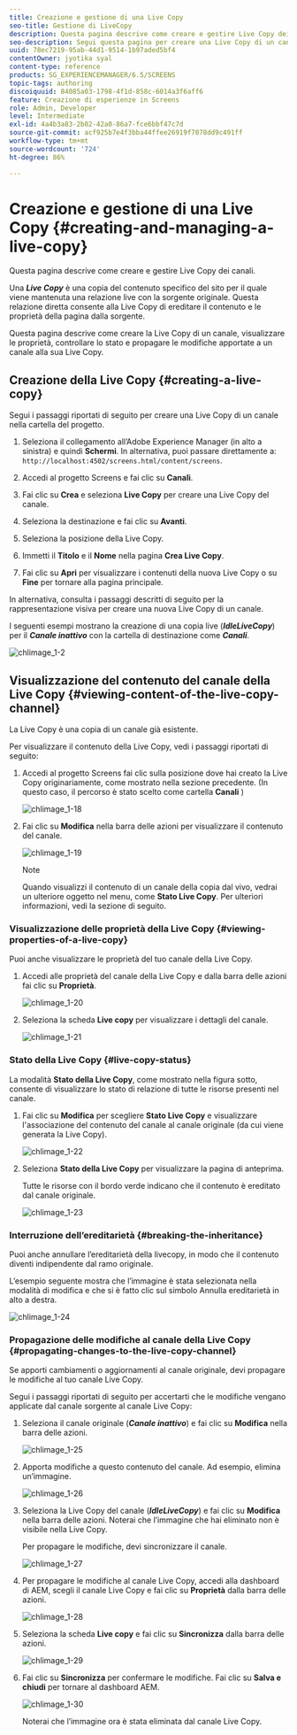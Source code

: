 ```yaml
---
title: Creazione e gestione di una Live Copy
seo-title: Gestione di LiveCopy
description: Questa pagina descrive come creare e gestire Live Copy dei canali.
seo-description: Segui questa pagina per creare una Live Copy di un canale, visualizzare le proprietà, controllare lo stato e propagare le modifiche da un canale alla sua Live Copy.
uuid: 78ec7219-95ab-44d1-9514-1b97aded5bf4
contentOwner: jyotika syal
content-type: reference
products: SG_EXPERIENCEMANAGER/6.5/SCREENS
topic-tags: authoring
discoiquuid: 84085a03-1798-4f1d-858c-6014a3f6aff6
feature: Creazione di esperienze in Screens
role: Admin, Developer
level: Intermediate
exl-id: 4a4b3a83-2b02-42a0-86a7-fce6bbf47c7d
source-git-commit: acf925b7e4f3bba44ffee26919f7078dd9c491ff
workflow-type: tm+mt
source-wordcount: '724'
ht-degree: 86%

---
```


# Creazione e gestione di una Live Copy {#creating-and-managing-a-live-copy}

Questa pagina descrive come creare e gestire Live Copy dei canali.

Una ***Live Copy*** è una copia del contenuto specifico del sito per il quale viene mantenuta una relazione live con la sorgente originale. Questa relazione diretta consente alla Live Copy di ereditare il contenuto e le proprietà della pagina dalla sorgente.

Questa pagina descrive come creare la Live Copy di un canale, visualizzare le proprietà, controllare lo stato e propagare le modifiche apportate a un canale alla sua Live Copy.


## Creazione della Live Copy {#creating-a-live-copy}

Segui i passaggi riportati di seguito per creare una Live Copy di un canale nella cartella del progetto.

1. Seleziona il collegamento all’Adobe Experience Manager (in alto a sinistra) e quindi **Schermi**. In alternativa, puoi passare direttamente a: `http://localhost:4502/screens.html/content/screens`.

1. Accedi al progetto Screens e fai clic su **Canali**.
1. Fai clic su **Crea** e seleziona **Live Copy** per creare una Live Copy del canale.

1. Seleziona la destinazione e fai clic su **Avanti**.
1. Seleziona la posizione della Live Copy.
1. Immetti il **Titolo** e il **Nome** nella pagina **Crea Live Copy**.

1. Fai clic su **Apri** per visualizzare i contenuti della nuova Live Copy o su **Fine** per tornare alla pagina principale.

In alternativa, consulta i passaggi descritti di seguito per la rappresentazione visiva per creare una nuova Live Copy di un canale.

I seguenti esempi mostrano la creazione di una copia live (***IdleLiveCopy***) per il ***Canale inattivo*** con la cartella di destinazione come ***Canali***.

![chlimage_1-2](assets/chlimage_1-2.gif)

## Visualizzazione del contenuto del canale della Live Copy {#viewing-content-of-the-live-copy-channel}

La Live Copy è una copia di un canale già esistente.

Per visualizzare il contenuto della Live Copy, vedi i passaggi riportati di seguito:

1. Accedi al progetto Screens fai clic sulla posizione dove hai creato la Live Copy originariamente, come mostrato nella sezione precedente. (In questo caso, il percorso è stato scelto come cartella **Canali** )

   ![chlimage_1-18](assets/chlimage_1-18.png)

1. Fai clic su **Modifica** nella barra delle azioni per visualizzare il contenuto del canale.

   ![chlimage_1-19](assets/chlimage_1-19.png)

   >[!NOTE]
   >
   >Quando visualizzi il contenuto di un canale della copia dal vivo, vedrai un ulteriore oggetto nel menu, come **Stato Live Copy**. Per ulteriori informazioni, vedi la sezione di seguito.

### Visualizzazione delle proprietà della Live Copy {#viewing-properties-of-a-live-copy}

Puoi anche visualizzare le proprietà del tuo canale della Live Copy.

1. Accedi alle proprietà del canale della Live Copy e dalla barra delle azioni fai clic su **Proprietà**.

   ![chlimage_1-20](assets/chlimage_1-20.png)

1. Seleziona la scheda **Live copy** per visualizzare i dettagli del canale.

   ![chlimage_1-21](assets/chlimage_1-21.png)

### Stato della Live Copy   {#live-copy-status}

La modalità **Stato della Live Copy**, come mostrato nella figura sotto, consente di visualizzare lo stato di relazione di tutte le risorse presenti nel canale.

1. Fai clic su **Modifica** per scegliere **Stato Live Copy** e visualizzare l&#39;associazione del contenuto del canale al canale originale (da cui viene generata la Live Copy).

   ![chlimage_1-22](assets/chlimage_1-22.png)

1. Seleziona **Stato della Live Copy** per visualizzare la pagina di anteprima.

   Tutte le risorse con il bordo verde indicano che il contenuto è ereditato dal canale originale.

   ![chlimage_1-23](assets/chlimage_1-23.png)

### Interruzione dell’ereditarietà {#breaking-the-inheritance}

Puoi anche annullare l’ereditarietà della livecopy, in modo che il contenuto diventi indipendente dal ramo originale.

L’esempio seguente mostra che l’immagine è stata selezionata nella modalità di modifica e che si è fatto clic sul simbolo Annulla ereditarietà in alto a destra.

![chlimage_1-24](assets/chlimage_1-24.png)

### Propagazione delle modifiche al canale della Live Copy {#propagating-changes-to-the-live-copy-channel}

Se apporti cambiamenti o aggiornamenti al canale originale, devi propagare le modifiche al tuo canale Live Copy.

Segui i passaggi riportati di seguito per accertarti che le modifiche vengano applicate dal canale sorgente al canale Live Copy:

1. Seleziona il canale originale (***Canale inattivo***) e fai clic su **Modifica** nella barra delle azioni.

   ![chlimage_1-25](assets/chlimage_1-25.png)

1. Apporta modifiche a questo contenuto del canale. Ad esempio, elimina un’immagine.

   ![chlimage_1-26](assets/chlimage_1-26.png)

1. Seleziona la Live Copy del canale (***IdleLiveCopy***) e fai clic su **Modifica** nella barra delle azioni. Noterai che l’immagine che hai eliminato non è visibile nella Live Copy.

   Per propagare le modifiche, devi sincronizzare il canale.

   ![chlimage_1-27](assets/chlimage_1-27.png)

1. Per propagare le modifiche al canale Live Copy, accedi alla dashboard di AEM, scegli il canale Live Copy e fai clic su **Proprietà** dalla barra delle azioni.

   ![chlimage_1-28](assets/chlimage_1-28.png)

1. Seleziona la scheda **Live copy** e fai clic su **Sincronizza** dalla barra delle azioni.

   ![chlimage_1-29](assets/chlimage_1-29.png)

1. Fai clic su **Sincronizza** per confermare le modifiche. Fai clic su **Salva e chiudi** per tornare al dashboard AEM.

   ![chlimage_1-30](assets/chlimage_1-30.png)

   Noterai che l’immagine ora è stata eliminata dal canale Live Copy.
